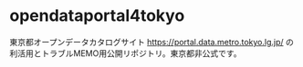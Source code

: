 # opendataportal4tokyo
東京都オープンデータカタログサイト https://portal.data.metro.tokyo.lg.jp/ の利活用とトラブルMEMO用公開リポジトリ。東京都非公式です。

